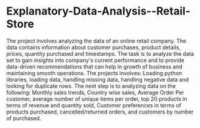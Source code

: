 # Explanatory-Data-Analysis--Retail-Store
The project involves analyzing the data of an online retail company. The data contains information about customer purchases, product details, prices, quantity purchased and timestamps. 
The task is to analyze the data set to gain insights into company's current performance and to provide data-driven recommendations that can help in growth of business and maintaining smooth operations. 
The projects involves: Loading python libraries, loading data, handling missing data, handling negative data and looking for duplicate rows. The next step is to analyzing data on the following: Monthly sales trends, Country wise sales, Average Order Per customer, average number of unique items per order, top 20 products in terms of revenue and quantity sold, Customer preferences in terms of products purchased, cancelled/returned orders, and customers by number of purchased.
